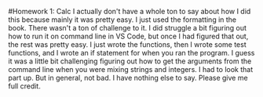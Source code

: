 #Homework 1: Calc
I actually don't have a whole ton to say about how I did this because mainly it was pretty easy. I just used the formatting in the book. There wasn't a ton of challenge to it. I did struggle a bit figuring out how to run it on command line in VS Code, but once I had figured that out, the rest was pretty easy. I just wrote the functions, then I wrote some test functions, and I wrote an if statement for when you ran the program. I guess it was a little bit challenging figuring out how to get the arguments from the command line when you were mixing strings and integers. I had to look that part up. But in general, not bad. I have nothing else to say. Please give me full credit.